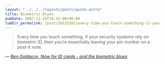 ```yaml
---
layout: "../../../layouts/posts/quote.astro"
title: Biometric blues
pubDate: 2007-11-24T18:42:00+00:00
tumblr_permalink: /post/20125301/every-time-you-touch-something-if-your-security
---
```


> Every time you touch something, if your security systems rely on biometric ID, then you&rsquo;re essentially leaving your pin number on a post-it note.

— <cite>[Ben Goldacre, _Now for ID cards - and the biometric blues_](https://www.theguardian.com/commentisfree/2007/nov/24/idcards.homeaffairs)</cite>
